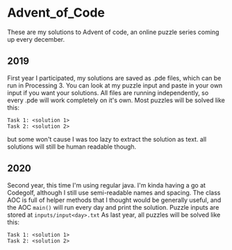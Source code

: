# Advent_of_Code

These are my solutions to Advent of code, an online puzzle series coming up every december.

## 2019
First year I participated, my solutions are saved as .pde files, which can be run in Processing 3.
You can look at my puzzle input and paste in your own input if you want your solutions.
All files are running independently, so every .pde will work completely on it's own. 
Most puzzles will be solved like this:
```
Task 1: <solution 1>
Task 2: <solution 2>
```
but some won't cause I was too lazy to extract the solution as text. all solutions will still be human readable though.

## 2020
Second year, this time I'm using regular java. I'm kinda having a go at Codegolf, although I still use semi-readable names and spacing. The class AOC is full of helper methods that I thought would be generally useful, and the AOC `main()` will run every day and print the solution.
Puzzle inputs are stored at `inputs/input<day>.txt`
As last year, all puzzles will be solved like this:
```
Task 1: <solution 1>
Task 2: <solution 2>
```
